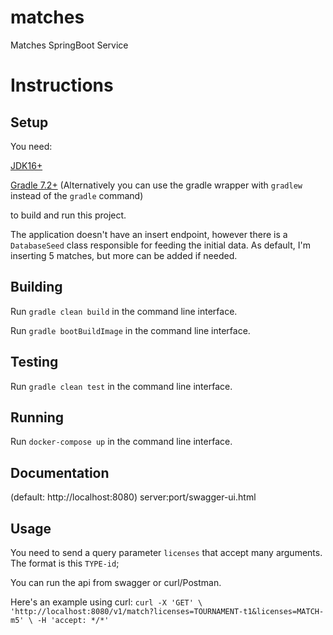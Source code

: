 # matches

Matches SpringBoot Service

# Instructions

## Setup

You need:

[JDK16+](https://jdk.java.net/)

[Gradle 7.2+](https://gradle.org/releases/)
(Alternatively you can use the gradle wrapper with `gradlew` instead of the `gradle` command)

to build and run this project.

The application doesn't have an insert endpoint, however there is a `DatabaseSeed` class responsible for feeding the
initial data. As default, I'm inserting 5 matches, but more can be added if needed.

## Building

Run `gradle clean build` in the command line interface.

Run `gradle bootBuildImage` in the command line interface.

## Testing

Run `gradle clean test` in the command line interface.

## Running

Run `docker-compose up` in the command line interface.

## Documentation

(default: http://localhost:8080)
server:port/swagger-ui.html

## Usage
You need to send a query parameter `licenses` that accept many arguments.
The format is this `TYPE-id`;

You can run the api from swagger or curl/Postman.

Here's an example using curl:
`curl -X 'GET' \
'http://localhost:8080/v1/match?licenses=TOURNAMENT-t1&licenses=MATCH-m5' \
-H 'accept: */*'`
